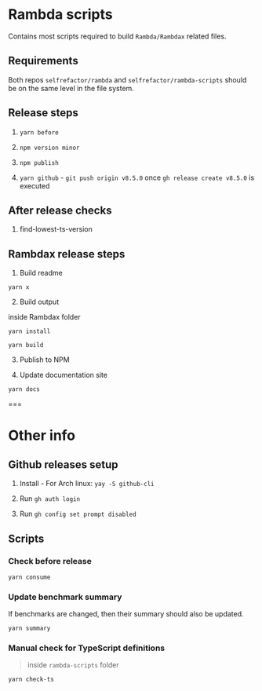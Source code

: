 # Rambda scripts

Contains most scripts required to build `Rambda/Rambdax` related files.

## Requirements

Both repos `selfrefactor/rambda` and `selfrefactor/rambda-scripts` should be on the same level in the file system.

## Release steps

1. `yarn before`

2. `npm version minor`

3. `npm publish`

4. `yarn github`  - `git push origin v8.5.0` once `gh release create v8.5.0` is executed

## After release checks

1. find-lowest-ts-version 

## Rambdax release steps

1. Build readme

`yarn x`

2. Build output

inside Rambdax folder

`yarn install`

`yarn build`

3. Publish to NPM

4. Update documentation site

`yarn docs`

===
# Other info

## Github releases setup

1. Install - For Arch linux: `yay -S github-cli`

2. Run `gh auth login`

3. Run `gh config set prompt disabled`

## Scripts

### Check before release

`yarn consume`

### Update benchmark summary

If benchmarks are changed, then their summary should also be updated.

`yarn summary`

### Manual check for TypeScript definitions

> inside `rambda-scripts` folder

`yarn check-ts`